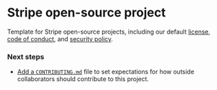 # Stripe open-source project

Template for Stripe open-source projects, including our default [license](LICENSE.md), [code of conduct](CODE_OF_CONDUCT.md), and [security policy](SECURITY.md).


### Next steps
* [Add a `CONTRIBUTING.md`](https://github.com/stripe/.github/new/master?filename=CONTRIBUTING.md) file to set expectations for how outside collaborators should contribute to this project.
